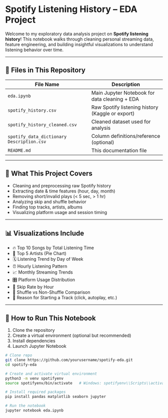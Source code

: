 #  Spotify Listening History – EDA Project

Welcome to my exploratory data analysis project on **Spotify listening history**! This notebook walks through cleaning personal streaming data, feature engineering, and building insightful visualizations to understand listening behavior over time.

---

## 📁 Files in This Repository

| File Name                                 | Description                                      |
|-------------------------------------------|--------------------------------------------------|
| `eda.ipynb`                               | Main Jupyter Notebook for data cleaning + EDA    |
| `spotify_history.csv`                     | Raw Spotify listening history (Kaggle or export) |
| `spotify_history_cleaned.csv`             | Cleaned dataset used for analysis                |
| `spotify_data_dictionary Description.csv` | Column definitions/reference (optional)          |
| `README.md`                               | This documentation file                          |

---

## 🧼 What This Project Covers

- Cleaning and preprocessing raw Spotify history
- Extracting date & time features (hour, day, month)
- Removing short/invalid plays (< 5 sec, > 1 hr)
- Analyzing skip and shuffle behavior
- Finding top tracks, artists, albums
- Visualizing platform usage and session timing

---

## 📊 Visualizations Include

- 🔥 Top 10 Songs by Total Listening Time  
- 🎤 Top 5 Artists (Pie Chart)  
- 🗓 Listening Trend by Day of Week  
- ⏰ Hourly Listening Pattern  
- 📈 Monthly Streaming Trends  
- 🎛 Platform Usage Distribution  
- 🚫 Skip Rate by Hour  
- 🔁 Shuffle vs Non-Shuffle Comparison  
- 🧠 Reason for Starting a Track (click, autoplay, etc.)

---

## 🚀 How to Run This Notebook

1. Clone the repository  
2. Create a virtual environment (optional but recommended)  
3. Install dependencies  
4. Launch Jupyter Notebook

```bash
# Clone repo
git clone https://github.com/yourusername/spotify-eda.git
cd spotify-eda

# Create and activate virtual environment
python3 -m venv spotifyenv
source spotifyenv/bin/activate   # Windows: spotifyenv\\Scripts\\activate

# Install required packages
pip install pandas matplotlib seaborn jupyter

# Run the notebook
jupyter notebook eda.ipynb
